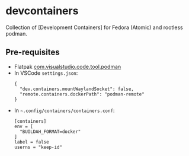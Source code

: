 # devcontainers

Collection of [Development Containers] for Fedora (Atomic) and rootless podman.

## Pre-requisites

 - Flatpak [com.visualstudio.code.tool.podman](https://github.com/flathub/com.visualstudio.code.tool.podman)
 - In VSCode `settings.json`:
    ```
    {
      "dev.containers.mountWaylandSocket": false,
      "remote.containers.dockerPath": "podman-remote"
    }
    ```
 - In `~.config/containers/containers.conf`:
    ```
    [containers]
    env = [
      "BUILDAH_FORMAT=docker"
    ]
    label = false
    userns = "keep-id"
    ```